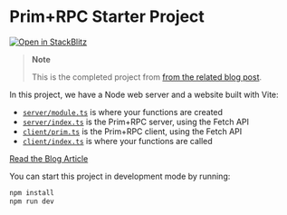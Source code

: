# Prim+RPC Starter Project

[![Open in StackBlitz](https://developer.stackblitz.com/img/open_in_stackblitz_small.svg)](https://stackblitz.com/github/doseofted/prim-rpc-starter/tree/main)

> **Note**
>
> This is the completed project from [from the related blog post](https://prim.doseofted.me/docs/setup).

In this project, we have a Node web server and a website built with Vite:

- [`server/module.ts`](./server/index.ts) is where your functions are created
- [`server/index.ts`](./server/index.ts) is the Prim+RPC server, using the Fetch API
- [`client/prim.ts`](./client/prim.ts) is the Prim+RPC client, using the Fetch API
- [`client/index.ts`](./client/index.ts) is where your functions are called

[Read the Blog Article](https://prim.doseofted.me/docs/setup)

You can start this project in development mode by running:

```zsh
npm install
npm run dev
```
